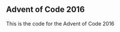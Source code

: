 Advent of Code 2016
------------------------------------

This is the code for the Advent of Code 2016
